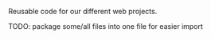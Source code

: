 Reusable code for our different web projects.

TODO: package some/all files into one file for easier import